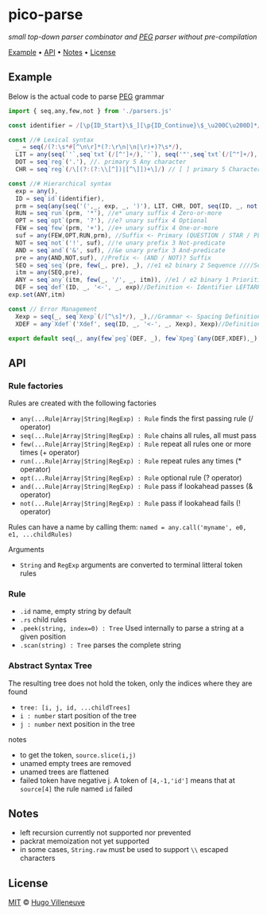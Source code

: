 <!-- markdownlint-disable MD032 MD036 MD041 -->
# pico-parse

*small top-down parser combinator and [PEG](https://bford.info/pub/lang/peg.pdf)
 parser without pre-compilation*

[Example](#example) • [API](#api) • [Notes](#notes) • [License](#license)

## Example

Below is the actual code to parse [PEG](https://bford.info/pub/lang/peg.pdf) grammar

```javascript
import { seq,any,few,not } from './parsers.js'

const identifier = /[\p{ID_Start}\$_][\p{ID_Continue}\$_\u200C\u200D]*/u

const //# Lexical syntax
  _ = seq(/(?:\s*#[^\n\r]*(?:\r\n|\n|\r)+)?\s*/),
  LIT = any(seq(`'`,seq`txt`(/[^']+/),`'`), seq('"',seq`txt`(/[^"]+/),'"'), seq('’',seq`txt`(/[^’]+/),'’')), // " "/’ ’ primary 5 Literal string
  DOT = seq`reg`('.'), //. primary 5 Any character
  CHR = seq`reg`(/\[(?:(?:\\[^])|[^\]])+\]/) // [ ] primary 5 Character class

const //# Hierarchical syntax
  exp = any(),
  ID = seq`id`(identifier),
  prm = seq(any(seq('(',_, exp, _, ')'), LIT, CHR, DOT, seq(ID, _, not('<-'))), _), //Primary <- Identifier !LEFTARROW / OPEN Expression CLOSE / Literal / Class / DOT
  RUN = seq`run`(prm, '*'), //e* unary suffix 4 Zero-or-more
  OPT = seq`opt`(prm, '?'), //e? unary suffix 4 Optional
  FEW = seq`few`(prm, '+'), //e+ unary suffix 4 One-or-more
  suf = any(FEW,OPT,RUN,prm), //Suffix <- Primary (QUESTION / STAR / PLUS)?
  NOT = seq`not`('!', suf), //!e unary prefix 3 Not-predicate
  AND = seq`and`('&', suf), //&e unary prefix 3 And-predicate
  pre = any(AND,NOT,suf), //Prefix <- (AND / NOT)? Suffix
  SEQ = seq`seq`(pre, few(_, pre), _), //e1 e2 binary 2 Sequence ////Sequence <- Prefix*
  itm = any(SEQ,pre),
  ANY = seq`any`(itm, few(_, '/', _, itm)), //e1 / e2 binary 1 Prioritized Choice //Expression <- Sequence (SLASH Sequence)*
  DEF = seq`def`(ID, _, '<-', _, exp)//Definition <- Identifier LEFTARROW Expression
exp.set(ANY,itm)

const // Error Management
  Xexp = seq(_, seq`Xexp`(/[^\s]*/), _),//Grammar <- Spacing Definition+ EndOfFile
  XDEF = any`Xdef`('Xdef', seq(ID, _, '<-', _, Xexp), Xexp)//Definition <- Identifier LEFTARROW Expression

export default seq(_, any(few`peg`(DEF, _), few`Xpeg`(any(DEF,XDEF),_) ) ) //Grammar <- Spacing Definition+ EndOfFile
```

## API

### Rule factories

Rules are created with the following factories
* `any(...Rule|Array|String|RegExp) : Rule` finds the first passing rule (/ operator)
* `seq(...Rule|Array|String|RegExp) : Rule` chains all rules, all must pass
* `few(...Rule|Array|String|RegExp) : Rule` repeat all rules one or more times (+ operator)
* `run(...Rule|Array|String|RegExp) : Rule` repeat rules any times (* operator)
* `opt(...Rule|Array|String|RegExp) : Rule` optional rule (? operator)
* `and(...Rule|Array|String|RegExp) : Rule` pass if lookahead passes (& operator)
* `not(...Rule|Array|String|RegExp) : Rule` pass if lookahead fails (! operator)

Rules can have a name by calling them: `named = any.call('myname', e0, e1, ...childRules)`

Arguments
* `String` and `RegExp` arguments are converted to terminal litteral token rules

### Rule

* `.id` name, empty string by default
* `.rs` child rules
* `.peek(string, index=0) : Tree` Used internally to parse a string at a given position
* `.scan(string) : Tree` parses the complete string

### Abstract Syntax Tree

The resulting tree does not hold the token, only the indices where they are found
* `tree: [i, j, id, ...childTrees]`
* `i : number` start position of the tree
* `j : number` next position in the tree

notes
* to get the token, `source.slice(i,j)`
* unamed empty trees are removed
* unamed trees are flattened
* failed token have negative j. A token of `[4,-1,'id']` means that at `source[4]` the rule named `id` failed

## Notes

* left recursion currently not supported nor prevented
* packrat memoization not yet supported
* in some cases, `String.raw` must be used to support `\\` escaped characters

## License

[MIT](http://www.opensource.org/licenses/MIT) © [Hugo Villeneuve](https://github.com/hville)

